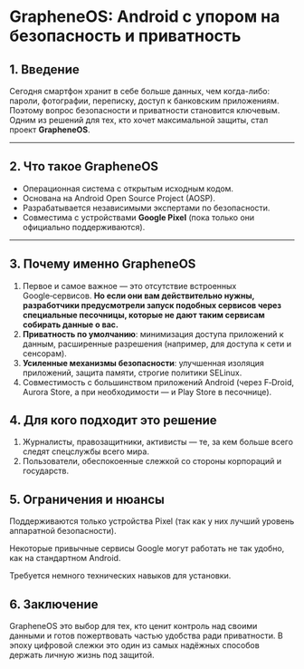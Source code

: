 # GrapheneOS: Android с упором на безопасность и приватность

## 1. Введение
Сегодня смартфон хранит в себе больше данных, чем когда-либо: пароли, фотографии, переписку, доступ к банковским приложениям. Поэтому вопрос безопасности и приватности становится ключевым. Одним из решений для тех, кто хочет максимальной защиты, стал проект **GrapheneOS**.

---
## 2. Что такое GrapheneOS

- Операционная система с открытым исходным кодом.  
- Основана на Android Open Source Project (AOSP).  
- Разрабатывается независимыми экспертами по безопасности.  
- Совместима с устройствами **Google Pixel** (пока только они официально поддерживаются).

---

## 3. Почему именно GrapheneOS

1. Первое и самое важное — это отсутствие встроенных Google‑сервисов. **Но если они вам действительно нужны, разработчики предусмотрели запуск подобных сервисов через специальные песочницы, которые не дают таким сервисам собирать данные о вас.**  
2. **Приватность по умолчанию**: минимизация доступа приложений к данным, расширенные разрешения (например, для доступа к сети и сенсорам).  
3. **Усиленные механизмы безопасности**: улучшенная изоляция приложений, защита памяти, строгие политики SELinux.  
4. Совместимость с большинством приложений Android (через F‑Droid, Aurora Store, а при необходимости — и Play Store в песочнице).  

## 4. Для кого подходит это решение

1. Журналисты, правозащитники, активисты — те, за кем больше всего следят спецслужбы всего мира.  
2. Пользователи, обеспокоенные слежкой со стороны корпораций и государств.  

## 5. Ограничения и нюансы

Поддерживаются только устройства Pixel (так как у них лучший уровень аппаратной безопасности).

Некоторые привычные сервисы Google могут работать не так удобно, как на стандартном Android.

Требуется немного технических навыков для установки.

## 6. Заключение

GrapheneOS это выбор для тех, кто ценит контроль над своими данными и готов пожертвовать частью удобства ради приватности. В эпоху цифровой слежки это один из самых надёжных способов держать личную жизнь под защитой.